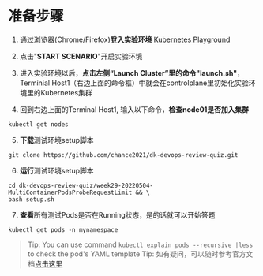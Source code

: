 # 准备步骤
1. 通过浏览器(Chrome/Firefox)**登入实验环境** [Kubernetes Playground](https://www.katacoda.com/courses/kubernetes/playground)

2. 点击"**START SCENARIO**"开启实验环境

3. 进入实验环境以后，**点击左侧“Launch Cluster”里的命令"launch.sh"**，Terminial Host1（右边上面的命令框）中就会在controlplane里初始化实验环境里的Kubernetes集群

4. 回到右边上面的Terminal Host1, 输入以下命令，**检查node01是否加入集群**
```
kubectl get nodes
```

5. **下载**测试环境setup脚本
```
git clone https://github.com/chance2021/dk-devops-review-quiz.git
```
6. **运行**测试环境setup脚本
```
cd dk-devops-review-quiz/week29-20220504-MultiContainerPodsProbeRequestLimit && \
bash setup.sh
```
7. **查看**所有测试Pods是否在Running状态，是的话就可以开始答题
```
kubectl get pods -n mynamespace
```
> Tip: You can use command `kubectl explain pods --recursive |less` to check the pod's YAML template
> Tip: 如有疑问，可以随时参考官方文档[点击这里](https://kubernetes.io/docs/concepts/)
